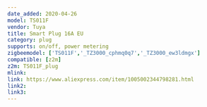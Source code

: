 ```yaml
---
date_added: 2020-04-26
model: TS011F
vendor: Tuya
title: Smart Plug 16A EU
category: plug
supports: on/off, power metering
zigbeemodel: ['TS011F','_TZ3000_cphmq0q7','_TZ3000_ew3ldmgx']
compatible: [z2m]
z2m: TS011F_plug
mlink: 
link: https://www.aliexpress.com/item/1005002344798281.html
link2: 
link3: 
---
```

